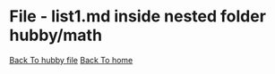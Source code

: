 # File - list1.md inside nested folder hubby/math
[Back To hubby file](../projects.md)
[Back To home](../../README.md)
